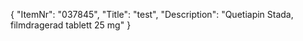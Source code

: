 {
  "ItemNr": "037845",
  "Title": "test",
  "Description": "Quetiapin Stada, filmdragerad tablett 25 mg"
}